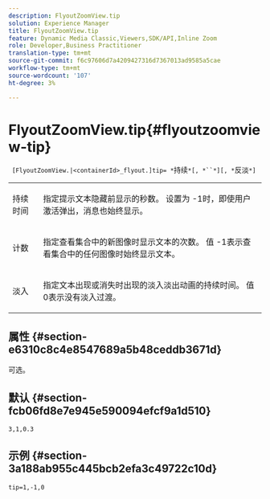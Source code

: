 ```yaml
---
description: FlyoutZoomView.tip
solution: Experience Manager
title: FlyoutZoomView.tip
feature: Dynamic Media Classic,Viewers,SDK/API,Inline Zoom
role: Developer,Business Practitioner
translation-type: tm+mt
source-git-commit: f6c97606d7a4209427316d7367013ad9585a5cae
workflow-type: tm+mt
source-wordcount: '107'
ht-degree: 3%

---
```



# FlyoutZoomView.tip{#flyoutzoomview-tip}

` [FlyoutZoomView.|<containerId>_flyout.]tip= *`持续`*[, *``*][, *`反淡`*]`

<table id="table_3BA079B51B644219BB8E2A68A13A8D90"> 
 <tbody> 
  <tr> 
   <td colname="col1"> <p> <span class="codeph"> <span class="varname"> 持续时间</span> </span> </p> </td> 
   <td colname="col2"> <p>指定提示文本隐藏前显示的秒数。 设置为<span class="codeph"> -1</span>时，即使用户激活弹出，消息也始终显示。 </p> </td> 
  </tr> 
  <tr> 
   <td colname="col1"> <p> <span class="codeph"> <span class="varname"> 计数</span> </span> </p> </td> 
   <td colname="col2"> <p>指定查看集合中的新图像时显示文本的次数。 值<span class="codeph"> -1</span>表示查看集合中的任何图像时始终显示文本。 </p> </td> 
  </tr> 
  <tr> 
   <td colname="col1"> <p> <span class="codeph"> <span class="varname"> 淡入</span> </span> </p> </td> 
   <td colname="col2"> <p>指定文本出现或消失时出现的淡入淡出动画的持续时间。 值<span class="codeph"> 0</span>表示没有淡入过渡。 </p> </td> 
  </tr> 
 </tbody> 
</table>

## 属性 {#section-e6310c8c4e8547689a5b48ceddb3671d}

可选。

## 默认 {#section-fcb06fd8e7e945e590094efcf9a1d510}

`3,1,0.3`

## 示例 {#section-3a188ab955c445bcb2efa3c49722c10d}

`tip=1,-1,0`

